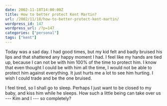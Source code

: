 ```yaml
---
date: 2002-11-18T14:00:00Z
title: How to better protect Kent Martin?
url: /2002/11/18/how-to-better-protect-kent-martin/
wordpress_id: 147
wordpress_url: /?p=147
categories: ["personal"]
tags: ["kent"]
---
```


Today was a sad day. I had good times, but my kid felt and badly bruised his lips and that shattered any happy moment I had. I feel like my hands are tied up, because I can not be with him 100% of the time to protect him. I know that even thought I could be with him all the time, I would not be able to protect him against everything. It just hurts me a lot to see him hurting. I wish I could trade and be the one bruised.

I feel tired, so I shall go to sleep. Perhaps I just want to be closed to my baby, and kiss him while he sleeps. How such a little being can take over us --- Kim and I --- so completely?
